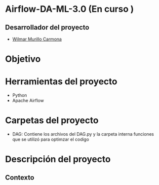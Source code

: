 # Airflow-DA-ML-3.0 (En curso ) 


## Desarrollador del proyecto 

- [Wilmar Murillo Carmona](https://github.com/murillowilmar1) 

# Objetivo





# Herramientas del proyecto 

- Python 
- Apache Airflow 

# Carpetas del proyecto 

- DAG: Contiene los archivos del DAG.py y la carpeta interna funciones que se utilizó para optimzar el codigo


# Descripción del proyecto  



## Contexto
